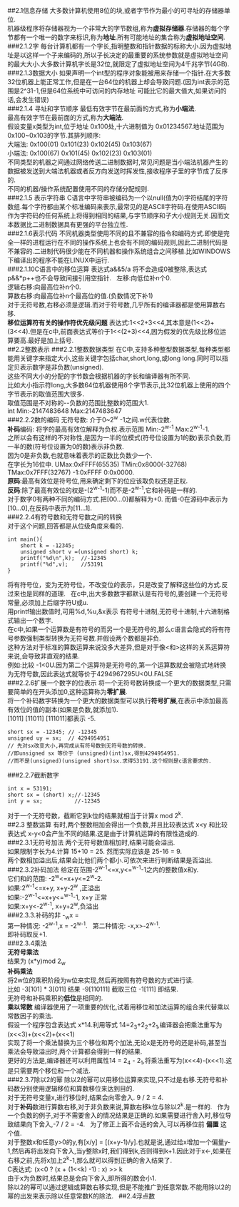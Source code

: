 ##2.1信息存储
大多数计算机使用8位的块,或者字节作为最小的可寻址的存储器单位.  
机器级程序将存储器视为一个非常大的字节数组,称为**虚拟存储器**.存储器的每个字节都有一个唯一的数字来标识,称为**地址**.所有可能地址的集合称为**虚拟地址空间**.  
###2.1.2字
每台计算机都有一个字长,指明整数和指针数据的标称大小.因为虚拟地址是以这样一个子来编码的,所以子长决定的最重要的系统参数就是虚拟地址空间的最大大小.大多数计算机字长是32位,就限定了虚拟地址空间为4千兆字节(4GB).  
###2.1.3数据大小
如果声明一个int型的程序对象能被用来存储一个指针.在大多数32位机器上能正常工作,但是在一台64位的机器上却会导致问题.(因为int表示的范围是2^31-1,但是64位系统中可访问的内存地址 可能比它的最大值大,如果访问的话,会发生错误)  
###2.1.4 寻址和字节顺序
最低有效字节在最前面的方式,称为**小端法**.  
最高有效字节在最前面的方式,称为**大端法**.  
假设变量x类型为int,位于地址 0x100处,十六进制值为 0x01234567.地址范围为0x100~0x103的字节.其排列顺序:  
大端法: 0x100(01) 0x101(23) 0x102(45) 0x103(67)  
小端法: 0x100(67) 0x101(45) 0x102(23) 0x103(01)  
不同类型的机器之间通过网络传送二进制数据时,常见问题是当小端法机器产生的数据被发送到大端法机器或者反方向发送时挥发性,接收程序子里的字节成了反序的.  
不同的机器/操作系统配置使用不同的存储分配规则.  
###2.1.5 表示字符串
C语言中字符串被编码为一个以null(值为0)字符结尾的字符数组.每个字符都由某个标准编码来表示,最常见的是ASCII字符码.在使用ASCII码作为字符码的任何系统上将得到相同的结果,与字节顺序和子大小规则无关.因而文本数据比二进制数据具有更强的平台独立性.  
###2.1.6表示代码
不同机器类型使用不同的且不兼容的指令和编码方式.即使是完全一样的进程运行在不同的操作系统上也会有不同的编码规则,因此二进制代码是不兼容的.二进制代码很少能在不同机器和操作系统组合之间移植.比如WINDOWS下编译出的程序不能在LINUX中运行.  
###2.1.10C语言中的移位运算
表达式a&&5/a 将不会造成0被整除,表达式p&&\*p++也不会导致间接引用空指针.  
左移:向低位补n个0.  
逻辑右移:向最高位补n个0.  
算数右移:向最高位补n个最高位的值.(负数情况下补1)  
对于无符号数,右移必须是逻辑.而对于符号数,几乎所有的编译器都是使用算数右移.  
**移位运算符有关的操作符优先级问题**
表达式:1\<\<2+3\<\<4,其本意是(1\<\<2)+(3\<\<4).但是在c中,前面表达式等价于1\<\<(2+3)\<\<4,因为假发的优先级比移位运算要高.最好是加上括号.  
##2.2整数表示
###2.2.1整数数据类型
在C中,支持多种整型数据类型,每种类型都能用关键字来指定大小,这些关键字包括char,short,long,或long long.同时可以指定贝表示数字是非负数(unsigned).  
这些不同大小的分配的字节数会根据机器的字长和编译器有所不同.  
比如大小指示符long,大多数64位机器使用8个字节表示,比32位机器上使用的四个字节表示的取值范围大很多.  
取值范围是不对称的--负数的范围比整数的范围大1.  
int  Min:-2147483648  Max:2147483647  
###2.2.2数的编码
无符号数: 介于0~2<sup>w</sup> -1之间.w代表位数.  
**补码**编码: 将字的最高有效位解释为负权.表示范围 Min:-2<sup>w-1</sup> Max:2<sup>w-1</sup>-1.  
之所以会有这样的不对称性,是因为一半的位模式(符号位设置为1的数)表示负数,而一半的数(符号位设置为0的数)表示非负数.  
因为0是非负数,也就意味着表示的正数比负数少一个.  
在字长为16位中. UMax:0xFFFF(65535) TMin:0x8000(-32768) TMax:0x7FFF(32767) -1:0xFFFF 0:0x0000.  
**原码**:最高有效位是符号位,用来确定剩下的位应该取负权还是正权.  
**反码**:除了最高有效位的权是-(2<sup>w-1</sup>-1)而不是-2<sup>w-1</sup>,它和补码是一样的.  
对于数字0有两种不同的编码方式.把[00...0]都解释为+0. 而值-0在源码中表示为[10...0],在反码中表示为[11...1].  
###2.2.4有符号数和无符号数之间的转换  
对于这个问题,回答都是从位级角度来看的.  
```
int main(){
	short k = -12345;
	unsigned short v =(unsigned short) k;
	printf("%d\n",k);  //-12345
	printf("%d",v);    //53191
}
```
将有符号位，变为无符号位，不改变位的表示，只是改变了解释这些位的方式.反过来也是同样的道理.  
在c中,出大多数数字都默认是有符号的,要创建一个无符号常量,必须加上后缀字符U或u.  
用printf输出数值时,可用%d,%u,&x表示 有符号十进制,无符号十进制,十六进制格式输出一个数字.  
在c中,如果一个运算数是有符号的而另一个是无符号的,那么c语言会隐式的将有符号参数强制类型转换为无符号数.并假设两个数都是非负.  
这种方法对于标准的算数运算来说没多大差异,但是对于像<和>这样的关系运算符来说,会导致非直观的结果.  
例如:比较 -1\<0U.因为第二个运算符是无符号的,第一个运算数就会被隐式地转换为无符号数,因此表达式就等价于4294967295U\<0U.FALSE  
###2.2.6扩展一个数字的位表示
将一个无符号数转换成一个更大的数据类型,只需要简单的在开头添加0,这种运算称为**零扩展**.  
将一个补码数字转换为一个更大的数据类型可以执行**符号扩展**,在表示中添加最高有效位的值的副本(如果是负数,就添加1).  
[1011] [11011] [111011]都表示 -5.  
```
short sx = -12345; // -12345
unsigned uy = sx;  // 4294954951
// 先对sx改变大小,再完成从有符号数到无符号数的转换.
//即unsigned sx 等价于 (unsigned)(int)sx,得到4294954951.
//而不是(unsigned)(unsigned short)sx.求得53191.这个规则是c语言要求的.
```  
###2.2.7截断数字
```
int x = 53191;
short sx = (short) x;//-12345
int y = sx;          //-12345
```
对于一个无符号数，截断它到k位的结果就相当于计算x mod 2<sup>k</sup>.  
##2.3 整数运算
有时,两个整数相加会得出一个负数,并且比较表达式 x\<y 和比较表达式 x-y\<0会产生不同的结果.这是由于计算机运算的有限性造成的.  
###2.3.1无符号加法
两个无符号数值相加时,结果可能会溢出.  
如果限制字长为4.计算  15+10 = 25. 然而实际应该是  25-16 = 9.  
两个数相加溢出后,结果会比他们两个都小.可依次来进行判断结果是否溢出.  
###2.3.2补码加法
给定在范围-2<sup>w-1</sup>\<=x,y\<=<sup>w-1</sup>-1之内的整数值x和y.  
它们和的范围: -2<sup>w</sup>\<=x+y\<=2<sup>w</sup>-2.  
如果:2<sup>w-1</sup>\<=x+y, x+y-2<sup>w</sup> ,正溢出  
如果:-2<sup>w-1</sup>\<=x+y\<=<sup>w-1</sup>-1, x+y 正常  
如果:x+y\<-2<sup>w-1</sup>,  x+y+2<sup>w</sup>,负溢出  
###2.3.3.补码的非
-<sub>w</sub>x =  
第一种情况: -2<sup>w-1</sup>,x = -2<sup>w-1</sup>.  
第二种情况: -x,x>-2<sup>w-1</sup>.  
即补码取反+1.  
###2.3.4乘法  
**无符号乘法**  
结果为 (x\*y)mod 2<sub>w</sub>  
**补码乘法**  
将2w位的乘积阶段为w位来实现,然后再按照有符号数的方式进行读.  
比如 -3[101] * 3[011]  结果 -9[110111] 截取三位 -1[111] 即结果.  
无符号和补码乘积的**低位**是相同的.  
**乘以常数**
编译器使用了一项重要的优化,试着用移位和加法运算的组合来代替乘以常数因子的乘法.  
假设一个程序包含表达式 x\*14.利用等式 14=2<sub>3</sub>+2<sub>2</sub>+2<sub>1</sub>,编译器会把乘法重写为(x\<\<3)+(x\<\<2)+(x\<\<1)  
实现了将一个乘法替换为三个移位和两个加法,无论x是无符号的还是补码,甚至当乘法会导致溢出时,两个计算都会得到一样的结果.  
更好的方法是,编译器还可以利用属性14 = 2<sub>4</sub> - 2<sub>1</sub>,将乘法重写为(x\<\<4)-(x\<\<1).这是只需要两个移位和一个减法.  
###2.3.7除以2的幂
除以2的幂可以用移位运算来实现,只不过是右移.无符号和补码数分别使用逻辑移位和算数移位来达到目的.  
对于无符号变量x,进行移位时,结果会向零舍入. 9 / 2 = 4.  
对于**补码**数进行算数右移,对于非负数来说,算数右移k位与除以2<sup>k</sup>.是一样的.  
作为一个负数的例子,对于不需要舍入的情况结果是正确的.如果需要进行舍入时,移位导致结果向下舍入,-7 / 2 = -4.  
为了修正上面不合适的舍入,可以再移位前 **偏置** 这个值.  
对于整数x和任意y\>0的y,有[x\/y] = [(x+y-1)\/y].也就是说,通过给x增加一个偏量y-1,然后再将出发向下舍入,当y整除x时,我们得到k,否则得到k+1.因此对于x\<-,如果在右移之前,先将x加上2<sup>k</sup>-1,那么就可以得到正确的舍入结果了.  
C表达式: (x\<0 ? (x + (1\<\<k) -1) : x) \>\> k  
由于x为负数时,结果总是会向下舍入,即所得的数会小1.  
除以2的幂可以通过逻辑或算数右移实现,但是不能推广到任意常数.不能用除以2的幂的出发来表示除以任意常数K的除法.  
##2.4浮点数
